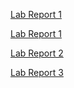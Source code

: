 <!--
Hello, Testing
*Test* 
**Test** 
# Test Heading #
[test link](https://youtube.com)
## Another Test Heading ## 
* One
* Two
* Three
--- 
![Image](https://www.testim.io/wp-content/uploads/2019/11/Testim-What-is-a-Test-Environment_-A-Guide-to-Managing-Your-Testing-A.png)
> This is a Blockquote
1. One
2. Two
3. Three

`Inline Code` 
``` 
Block Code 
That uses multiple lines
#yes
```
Normal Text

*Testing* In vStudioCode
-->

[Lab Report 1](lab-report-1-week-2.html)

[Lab Report 1](https://mstubbs1.github.io/cse15l-lab-reports/lab-report-1-week-2.html)

[Lab Report 2](https://mstubbs1.github.io/cse15l-lab-reports/lab-report-2-week-4.html)

[Lab Report 3](https://mstubbs1.github.io/cse15l-lab-reports/lab-report-3-week-6.html)